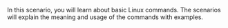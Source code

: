 In this scenario, you will learn about basic Linux commands. The scenarios will explain the meaning and usage of the commands with examples.